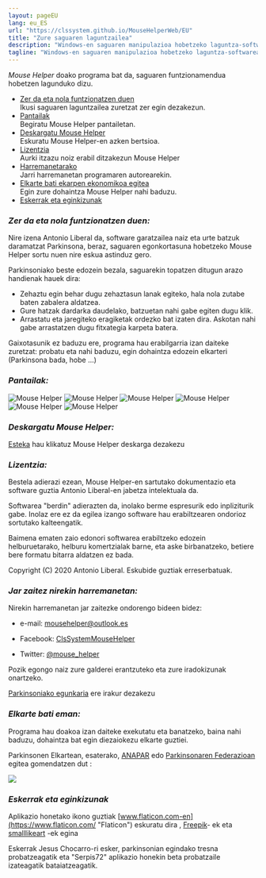 ```yaml
---
layout: pageEU
lang: eu_ES
url: "https://clssystem.github.io/MouseHelperWeb/EU"
title: "Zure saguaren laguntzailea"   
description: "Windows-en saguaren manipulazioa hobetzeko laguntza-softwarea, esate baterako, Parkinsona bezalako gaixotasun motorrak dituzten pertsonentzat"
tagline: "Windows-en saguaren manipulazioa hobetzeko laguntza-softwarea, esate baterako, Parkinsona bezalako gaixotasun motorrak dituzten pertsonentzat"
---
```

 *Mouse Helper* doako programa bat da, saguaren funtzionamendua hobetzen lagunduko dizu.

* <span >[Zer da eta nola funtzionatzen duen](#features)</span>  
        Ikusi saguaren laguntzailea zuretzat zer egin dezakezun.
* <span >[Pantailak](#screenshot)</span>  
         Begiratu Mouse Helper pantailetan.
* <span >[Deskargatu Mouse Helper](#descarga)</span>  
        Eskuratu Mouse Helper-en azken bertsioa.
* <span >[Lizentzia](#licencia)</span>  
        Aurki itzazu noiz erabil ditzakezun Mouse Helper
* <span >[Harremanetarako](#contacta)</span>  
        Jarri harremanetan programaren autorearekin.
* <span >[Elkarte bati ekarpen ekonomikoa egitea](#dona)</span>  
        Egin zure dohaintza Mouse Helper nahi baduzu.
* <span >[Eskerrak eta eginkizunak](#agradecimientos)</span>

### <a name="features"></a><b><i>Zer da eta nola funtzionatzen duen:</i></b>

Nire izena Antonio Liberal da, software garatzailea naiz eta urte batzuk daramatzat Parkinsona, beraz, saguaren egonkortasuna hobetzeko Mouse Helper sortu nuen nire eskua astinduz gero.

Parkinsoniako beste edozein bezala, saguarekin topatzen ditugun arazo handienak hauek dira:

* Zehaztu egin behar dugu zehaztasun lanak egiteko, hala nola zutabe baten zabalera aldatzea.
* Gure hatzak dardarka daudelako, batzuetan nahi gabe egiten dugu klik.
* Arrastatu eta jaregiteko eragiketak ordezko bat izaten dira. Askotan nahi gabe arrastatzen dugu fitxategia karpeta batera.

Gaixotasunik ez baduzu ere, programa hau erabilgarria izan daiteke zuretzat: probatu eta nahi baduzu, egin dohaintza edozein elkarteri (Parkinsona bada, hobe ...)

### <a name="screenshot"></a><b><i>Pantailak:</i></b>
<img class="img-fluid" alt="Mouse Helper" src="https://clssystem.github.io/MouseHelperWeb/assets/images/EU/pantalla0.png">
<img class="img-fluid" alt="Mouse Helper" src="https://clssystem.github.io/MouseHelperWeb/assets/images/EU/pantalla1.png">
<img class="img-fluid" alt="Mouse Helper" src="https://clssystem.github.io/MouseHelperWeb/assets/images/EU/pantalla2.png">
<img class="img-fluid" alt="Mouse Helper" src="https://clssystem.github.io/MouseHelperWeb/assets/images/EU/pantalla3.png">
<img class="img-fluid" alt="Mouse Helper" src="https://clssystem.github.io/MouseHelperWeb/assets/images/EU/pantalla4.png">
<img class="img-fluid" alt="Mouse Helper" src="https://clssystem.github.io/MouseHelperWeb/assets/images/EU/pantalla5.png">


### <a name="descarga"></a><b><i>Deskargatu Mouse Helper:</i></b>

[Esteka](download.html) hau klikatuz Mouse Helper deskarga dezakezu

### <a name="licencia"></a><b><i>Lizentzia:</i></b>

Bestela adierazi ezean, Mouse Helper-en sartutako dokumentazio eta software guztia Antonio Liberal-en jabetza intelektuala da.

Softwarea "berdin" adierazten da, inolako berme espresurik edo inpliziturik gabe. Inolaz ere ez da egilea izango software hau erabiltzearen ondorioz sortutako kalteengatik.

Baimena ematen zaio edonori softwarea erabiltzeko edozein helburuetarako, helburu komertzialak barne, eta aske birbanatzeko, betiere bere formatu bitarra aldatzen ez bada.

Copyright (C) 2020 Antonio Liberal. Eskubide guztiak erreserbatuak.

### <a name="contacta"></a><b><i>Jar zaitez nirekin harremanetan:</i></b>

Nirekin harremanetan jar zaitezke ondorengo bideen bidez:

* e-mail: [mousehelper@outlook.es](mailto:mousehelper@outlook.es)
  
* Facebook: [ClsSystemMouseHelper](https://www.facebook.com/ClsSystemMouseHelper/)

* Twitter: [@mouse_helper](https://twitter.com/mouse_helper)

Pozik egongo naiz zure galderei erantzuteko eta zure iradokizunak onartzeko.

[Parkinsoniako egunkaria](https://diariodeunparkinsoniano.wordpress.com/) ere irakur dezakezu

### <a name="dona"></a><b><i>Elkarte bati eman:</i></b>

Programa hau doakoa izan daiteke exekutatu eta banatzeko, baina nahi baduzu, dohaintza bat egin diezaiokezu elkarte guztiei.

Parkinsonen Elkartean, esaterako, [ANAPAR](http://www.anapar.org/) edo [Parkinsonaren Federazioan](https://www.esparkinson.es/) egitea gomendatzen dut :

<a href="http://www.anapar.org/anapar/participa/haz-un-donativo/"><img  style="horizontal-align:middle" src="https://clssystem.github.io/MouseHelperWeb/assets/images/donativo.png"></a>      

### <a name="agradecimientos"></a><b><i>Eskerrak eta eginkizunak</i></b>

Aplikazio honetako ikono guztiak [www.flaticon.com-en](https://www.flaticon.com/ "Flaticon") eskuratu dira , [Freepik](https://www.flaticon.com/authors/freepik "Freepik")- ek eta [smalllikeart](https://www.flaticon.es/autores/smalllikeart "smalllikeart") -ek egina

Eskerrak Jesus Chocarro-ri esker, parkinsonian egindako tresna probatzeagatik eta "Serpis72" aplikazio honekin beta probatzaile izateagatik bataiatzeagatik.

